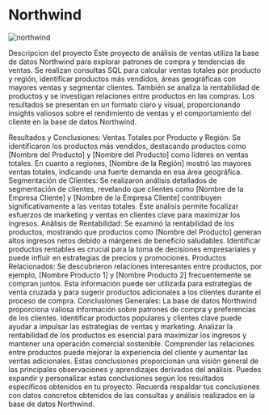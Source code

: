 # Northwind
![northwind](https://github.com/portfoliosergiobi/Northwind/assets/148883570/bf1ffd31-37c5-4d1e-b22f-2a11b0c1f2e5)

Descripcion del proyecto
Este proyecto de análisis de ventas utiliza la base de datos Northwind para explorar patrones de compra y tendencias de ventas. Se realizan consultas SQL para calcular ventas totales por producto y región, identificar productos más vendidos, áreas geográficas con mayores ventas y segmentar clientes. También se analiza la rentabilidad de productos y se investigan relaciones entre productos en las compras. Los resultados se presentan en un formato claro y visual, proporcionando insights valiosos sobre el rendimiento de ventas y el comportamiento del cliente en la base de datos Northwind.


Resultados y Conclusiones:
Ventas Totales por Producto y Región:
Se identificaron los productos más vendidos, destacando productos como [Nombre del Producto] y [Nombre del Producto] como líderes en ventas totales.
En cuanto a regiones, [Nombre de la Región] mostró las mayores ventas totales, indicando una fuerte demanda en esa área geográfica.
Segmentación de Clientes:
Se realizaron análisis detallados de segmentación de clientes, revelando que clientes como [Nombre de la Empresa Cliente] y [Nombre de la Empresa Cliente] contribuyen significativamente a las ventas totales.
Este análisis permite focalizar esfuerzos de marketing y ventas en clientes clave para maximizar los ingresos.
Análisis de Rentabilidad:
Se examinó la rentabilidad de los productos, mostrando que productos como [Nombre del Producto] generan altos ingresos netos debido a márgenes de beneficio saludables.
Identificar productos rentables es crucial para la toma de decisiones empresariales y puede influir en estrategias de precios y promociones.
Productos Relacionados:
Se descubrieron relaciones interesantes entre productos, por ejemplo, [Nombre Producto 1] y [Nombre Producto 2] frecuentemente se compran juntos.
Esta información puede ser utilizada para estrategias de venta cruzada y para sugerir productos adicionales a los clientes durante el proceso de compra.
Conclusiones Generales:
La base de datos Northwind proporciona valiosa información sobre patrones de compra y preferencias de los clientes.
Identificar productos populares y clientes clave puede ayudar a impulsar las estrategias de ventas y marketing.
Analizar la rentabilidad de los productos es esencial para maximizar los ingresos y mantener una operación comercial sostenible.
Comprender las relaciones entre productos puede mejorar la experiencia del cliente y aumentar las ventas adicionales.
Estas conclusiones proporcionan una visión general de las principales observaciones y aprendizajes derivados del análisis. Puedes expandir y personalizar estas conclusiones según los resultados específicos obtenidos en tu proyecto. Recuerda respaldar tus conclusiones con datos concretos obtenidos de las consultas y análisis realizados en la base de datos Northwind.


